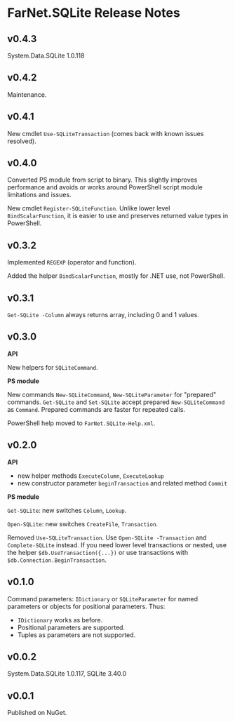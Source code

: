 # FarNet.SQLite Release Notes

## v0.4.3

System.Data.SQLite 1.0.118

## v0.4.2

Maintenance.

## v0.4.1

New cmdlet `Use-SQLiteTransaction` (comes back with known issues resolved).

## v0.4.0

Converted PS module from script to binary. This slightly improves performance
and avoids or works around PowerShell script module limitations and issues.

New cmdlet `Register-SQLiteFunction`. Unlike lower level `BindScalarFunction`,
it is easier to use and preserves returned value types in PowerShell.

## v0.3.2

Implemented `REGEXP` (operator and function).

Added the helper `BindScalarFunction`, mostly for .NET use, not PowerShell.

## v0.3.1

`Get-SQLite -Column` always returns array, including 0 and 1 values.

## v0.3.0

**API**

New helpers for `SQLiteCommand`.

**PS module**

New commands `New-SQLiteCommand`, `New-SQLiteParameter` for "prepared" commands.
`Get-SQLite` and `Set-SQLite` accept prepared `New-SQLiteCommand` as `Command`.
Prepared commands are faster for repeated calls.

PowerShell help moved to `FarNet.SQLite-Help.xml`.

## v0.2.0

**API**

- new helper methods `ExecuteColumn`, `ExecuteLookup`
- new constructor parameter `beginTransaction` and related method `Commit`

**PS module**

`Get-SQLite`: new switches `Column`, `Lookup`.

`Open-SQLite`: new switches `CreateFile`, `Transaction`.

Removed `Use-SQLiteTransaction`. Use `Open-SQLite -Transaction` and `Complete-SQLite` instead.
If you need lower level transactions or nested, use the helper `$db.UseTransaction({...})`
or use transactions with `$db.Connection.BeginTransaction`.

## v0.1.0

Command parameters: `IDictionary` or `SQLiteParameter` for named parameters or objects for positional parameters.
Thus:

- `IDictionary` works as before.
- Positional parameters are supported.
- Tuples as parameters are not supported.

## v0.0.2

System.Data.SQLite 1.0.117, SQLite 3.40.0

## v0.0.1

Published on NuGet.
